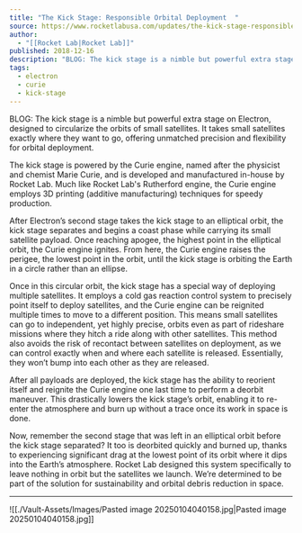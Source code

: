 ```yaml
---
title: "The Kick Stage: Responsible Orbital Deployment  "
source: https://www.rocketlabusa.com/updates/the-kick-stage-responsible-orbital-deployment/
author:
  - "[[Rocket Lab|Rocket Lab]]"
published: 2018-12-16
description: "BLOG: The kick stage is a nimble but powerful extra stage on Electron, designed to circularize the orbits of small satellites. It takes small satellites exactly where they want to go, offering unmatched precision and flexibility for orbital deployment."
tags:
  - electron
  - curie
  - kick-stage
---
```

BLOG: The kick stage is a nimble but powerful extra stage on Electron, designed to circularize the orbits of small satellites. It takes small satellites exactly where they want to go, offering unmatched precision and flexibility for orbital deployment.

The kick stage is powered by the Curie engine, named after the physicist and chemist Marie Curie, and is developed and manufactured in-house by Rocket Lab. Much like Rocket Lab's Rutherford engine, the Curie engine employs 3D printing (additive manufacturing) techniques for speedy production.

After Electron’s second stage takes the kick stage to an elliptical orbit, the kick stage separates and begins a coast phase while carrying its small satellite payload. Once reaching apogee, the highest point in the elliptical orbit, the Curie engine ignites. From here, the Curie engine raises the perigee, the lowest point in the orbit, until the kick stage is orbiting the Earth in a circle rather than an ellipse.

Once in this circular orbit, the kick stage has a special way of deploying multiple satellites. It employs a cold gas reaction control system to precisely point itself to deploy satellites, and the Curie engine can be reignited multiple times to move to a different position. This means small satellites can go to independent, yet highly precise, orbits even as part of rideshare missions where they hitch a ride along with other satellites. This method also avoids the risk of recontact between satellites on deployment, as we can control exactly when and where each satellite is released. Essentially, they won’t bump into each other as they are released.

After all payloads are deployed, the kick stage has the ability to reorient itself and reignite the Curie engine one last time to perform a deorbit maneuver. This drastically lowers the kick stage’s orbit, enabling it to re-enter the atmosphere and burn up without a trace once its work in space is done.

Now, remember the second stage that was left in an elliptical orbit before the kick stage separated? It too is deorbited quickly and burned up, thanks to experiencing significant drag at the lowest point of its orbit where it dips into the Earth’s atmosphere. Rocket Lab designed this system specifically to leave nothing in orbit but the satellites we launch. We’re determined to be part of the solution for sustainability and orbital debris reduction in space.

---

![[./Vault-Assets/Images/Pasted image 20250104040158.jpg|Pasted image 20250104040158.jpg]]